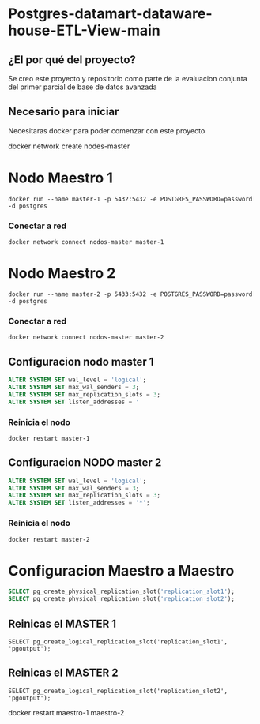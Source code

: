 # Postgres-datamart-dataware-house-ETL-View-main

## ¿El por qué del proyecto? 

Se creo este proyecto y repositorio como parte de la evaluacion conjunta del primer parcial de base de datos avanzada

## Necesario para iniciar

Necesitaras docker para poder comenzar con este proyecto

docker network create nodes-master

# Nodo Maestro 1
```
docker run --name master-1 -p 5432:5432 -e POSTGRES_PASSWORD=password -d postgres
```
### Conectar a red
```
docker network connect nodos-master master-1
```
# Nodo Maestro 2
```
docker run --name master-2 -p 5433:5432 -e POSTGRES_PASSWORD=password -d postgres
```
### Conectar a red
```
docker network connect nodos-master master-2
```

## Configuracion nodo master 1

```sql
ALTER SYSTEM SET wal_level = 'logical';
ALTER SYSTEM SET max_wal_senders = 3;
ALTER SYSTEM SET max_replication_slots = 3;
ALTER SYSTEM SET listen_addresses = '
```
### Reinicia el nodo 

```
docker restart master-1
```

## Configuracion NODO master 2

```sql
ALTER SYSTEM SET wal_level = 'logical';
ALTER SYSTEM SET max_wal_senders = 3;
ALTER SYSTEM SET max_replication_slots = 3;
ALTER SYSTEM SET listen_addresses = '*';
```
### Reinicia el nodo 

```
docker restart master-2
```

# Configuracion Maestro a Maestro


```sql
SELECT pg_create_physical_replication_slot('replication_slot1');
SELECT pg_create_physical_replication_slot('replication_slot2');
```

## Reinicas el MASTER 1
```
SELECT pg_create_logical_replication_slot('replication_slot1', 'pgoutput');
```

## Reinicas el MASTER 2
```
SELECT pg_create_logical_replication_slot('replication_slot2', 'pgoutput');
```
docker restart maestro-1 maestro-2

